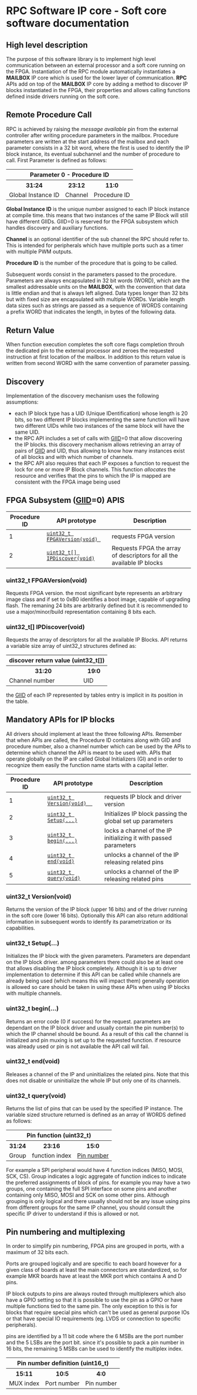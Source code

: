 # **RPC** Software IP core - Soft core software documentation

## High level description
The purpose of this software library is to implement high level communication between an external processor and a soft core running on the FPGA. Instantiation of the RPC module automatically instantiates a **MAILBOX** IP core which is used for the lower layer of communication.
**RPC** APIs add on top of the **MAILBOX** IP core by adding a method to discover IP blocks instantiated in the FPGA, their properties and allows calling functions defined inside drivers running on the soft core.

## Remote Procedure Call
RPC is achieved by raising the *message available* pin from the external controller after writing procedure parameters in the mailbox. Procedure parameters are written at the start address of the mailbox and each parameter consists in a 32 bit word, where the first is used to identify the IP block instance, its eventual subchannel and the number of procedure to call. First Parameter is defined as follows:

<table>
<tr><th colspan=3> Parameter 0 - Procedure ID</th></tr>
<tr><th>31:24</th><th>23:12</th><th>11:0</th></tr>
<tr><td>Global Instance ID</td><td>Channel</td><td>Procedure ID</td><tr>
</table>

<a name="GIID"></a>**Global Instance ID** is the unique number assigned to each IP block instance at compile time. this means that two instances of the same IP Block will still have different GIIDs. GIID=0 is reserved for the FPGA subsystem which handles discovery and auxiliary functions. 

**Channel** is an optional identifier of the sub channel the RPC should refer to. This is intended for peripherals which have multiple ports such as a timer with multiple PWM outputs.

**Procedure ID** is the number of the procedure that is going to be called.

Subsequent words consist in the parameters passed to the procedure. 
Parameters are always encapsulated in 32 bit words (WORD), which are the smallest addressable units on the **MAILBOX**, with the convention that data is little endian and that is always left aligned. 
Data types longer than 32 bits but with fixed size are encapsulated with multiple WORDs. Variable length data sizes such as strings are passed as a sequence of WORDS containing a prefix WORD that indicates the length, in bytes of the following data.

## Return Value
When function execution completes the soft core flags completion throuh the dedicated pin to the external processor and zeroes the requested instruction at first location of the mailbox. In addition to this return value is written from second WORD with the same convention of parameter passing.

## Discovery
Implementation of the discovery mechanism uses the following assumptions:
* each IP block type has a UID (Unique IDentification) whose length is 20 bits, so two different IP blocks implementing the same function will have two different UIDs while two instances of the same block will have the same UID.
* the RPC API includes a set of calls with [GIID](#GIID)=0 that allow discovering the IP blocks. this discovery mechanism allows retrieving an array of pairs of [GIID](#GIID) and UID, thus allowing to know how many instances exist of all blocks and with which number of channels.
* the RPC API also requires that each IP exposes a function to request the lock for one or more IP Block channels. This function *allocates* the resource and verifies that the pins to which the IP is mapped are consistent with the FPGA image being used

## FPGA Subsystem ([GIID](#GIID)=0) APIS

| Procedure ID |API prototype                                            | Description                                                            |
|--------------|---------------------------------------------------------|------------------------------------------------------------------------|
|             1| [``` uint32_t FPGAVersion(void)  ```](#FPGAVersion)     | requests FPGA version                                                  |
|             2| [``` uint32_t[] IPDiscover(void) ```](#IPDiscover)      | Requests FPGA the array of descriptors for all the available IP blocks |

### <a name="FPGAVersion"></a>uint32_t FPGAVersion(void)

Requests FPGA version. the most significant byte represents an arbitrary image class and if set to 0xB0 identifies a boot image, capable of upgrading flash. The remaning 24 bits are arbitrarily defined but it is recommended to use a major/minor/build representation containing 8 bits each.

### <a name="IPDiscover"></a>uint32_t[] IPDiscover(void)

Requests the array of descriptors for all the available IP Blocks. API returns a variable size array of uint32_t structures defined as:

<table>
<tr><th colspan=2> discover return value (uint32_t[])</th></tr>
<tr><th>31:20</th><th>19:0</th></tr>
<tr><td>Channel number</td><td>UID</td><tr>
</table>

the [GIID](#GIID) of each IP represented by tables entry is implicit in its position in the table. 

## Mandatory APIs for IP blocks

All drivers should implement at least the three following APIs. Remember that when APIs are called, the Procedure ID contains along with GID and procedure number, also a channel number which can be used by the APIs to determine which channel the API is meant to be used with. APIs that operate globally on the IP are called Global Initializers (GI) and in order to recognize them easily the function name starts with a capital letter. 

| Procedure ID |API prototype                                     | Description                                                            |
|--------------|--------------------------------------------------|------------------------------------------------------------------------|
|             1| [``` uint32_t Version(void)   ```](#Version)     | requests IP block and driver version                                   |
|             2| [``` uint32_t Setup(...) ``` ](#Setup)           | Initializes IP block passing the global set up parameters              |
|             3| [``` uint32_t begin(...) ``` ](#begin)           | locks a channel of the IP initializing it with passed parameters       |
|             4| [``` uint32_t end(void) ```  ](#end)             | unlocks a channel of the IP releasing related pins                     |
|             5| [``` uint32_t query(void) ```](#query)           | unlocks a channel of the IP releasing related pins                     |

### <a name="Version"></a>uint32_t Version(void)

Returns the version of the IP block (upper 16 bits) and of the driver running in the soft core (lower 16 bits). Optionally this API can also return additional information in subsequent words to identify its parametrization or its capabilities.

### <a name="Setup"></a>uint32_t Setup(...)

Initializes the IP block with the given parameters. Parameters are dependant on the IP block driver. among parameters there could also be at least one that allows disabling the IP block completely. 
Although it is up to driver implementation to determine if this API can be called while channels are already being used (which means this will impact them) generally operation is allowed so care should be taken in using these APIs when using IP blocks with multiple channels.

### <a name="begin"></a>uint32_t begin(...)

Returns an error code (0 if success) for the request. parameters are dependant on the IP block driver and usually contain the pin number(s) to which the IP channel should be bound. 
As a result of this call the channel is initialized and pin muxing is set up to the requested function. if resource was already used or pin is not available the API call will fail.

### <a name="end"></a>uint32_t end(void) 

Releases a channel of the IP and uninitializes the related pins. Note that this does not disable or uninitialize the whole IP but only one of its channels.

### <a name="query"></a>uint32_t query(void) 

Returns the list of pins that can be used by the specified IP instance. The variable sized structure returned is defined as an array of WORDS defined as follows:

<table>
<tr><th colspan=3> Pin function (uint32_t)</th></tr>
<tr><th>31:24    </th><th>23:16         </th><th>15:0            </th></tr>
<tr><td>Group    </td><td>function index</td><td><a href="#pin">Pin number</a></td><tr>
</table>

For example a SPI peripheral would have 4 function indices (MISO, MOSI, SCK, CS). Group indicates a logic aggregate of function indices to indicate the preferred assignments of block of pins. for example you may have a two groups, one containing the full SPI interface on some pins and another containing only MISO, MOSI and SCK on some other pins.
Although grouping is only logical and there usually should not be any issue using pins from different groups for the same IP channel, you should consult the specific IP driver to understand if this is allowed or not.

## Pin numbering and multiplexing

In order to simplify pin numbering, FPGA pins are grouped in ports, with a maximum of 32 bits each.

Ports are grouped logically and are specific to each board however for a given class of boards at least the main connectors are standardized, so for example MKR boards have at least the MKR port which contains A and D pins.

IP block outputs to pins are always routed through multiplexers which also have a GPIO setting so that it is possible to use the pin as a GPIO or have multiple functions tied to the same pin. The only exception to this is for blocks that require special pins which can't be used as general purpose IOs or that have special IO requirements (eg. LVDS or connection to specific peripherals).

pins are identified by a 11 bit code where the 6 MSBs are the port number and the 5 LSBs are the port bit. since it's possible to pack a pin number in 16 bits, the remaining 5 MSBs can be used to identify the multiplex index. 

<table><a name="pin"></a>
<tr><th colspan=3> Pin number definition (uint16_t)    </th></tr>
<tr><th>15:11    </th><th>10:5       </th><th>4:0      </th></tr>
<tr><td>MUX index</td><td>Port number</td><td>Pin number</td><tr>
</table>
